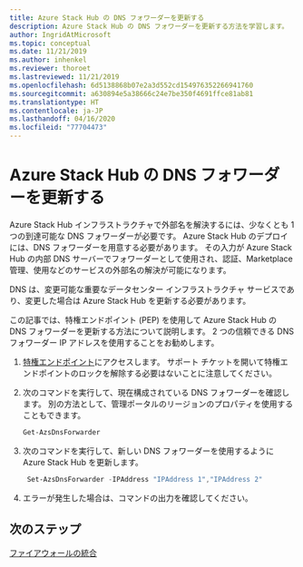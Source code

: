 ```yaml
---
title: Azure Stack Hub の DNS フォワーダーを更新する
description: Azure Stack Hub の DNS フォワーダーを更新する方法を学習します。
author: IngridAtMicrosoft
ms.topic: conceptual
ms.date: 11/21/2019
ms.author: inhenkel
ms.reviewer: thoroet
ms.lastreviewed: 11/21/2019
ms.openlocfilehash: 6d5138868b07e2a3d552cd154976352266941760
ms.sourcegitcommit: a630894e5a38666c24e7be350f4691ffce81ab81
ms.translationtype: HT
ms.contentlocale: ja-JP
ms.lasthandoff: 04/16/2020
ms.locfileid: "77704473"
---
```

# <a name="update-the-dns-forwarder-in-azure-stack-hub"></a>Azure Stack Hub の DNS フォワーダーを更新する

Azure Stack Hub インフラストラクチャで外部名を解決するには、少なくとも 1 つの到達可能な DNS フォワーダーが必要です。 Azure Stack Hub のデプロイには、DNS フォワーダーを用意する必要があります。 その入力が Azure Stack Hub の内部 DNS サーバーでフォワーダーとして使用され、認証、Marketplace 管理、使用などのサービスの外部名の解決が可能になります。

DNS は、変更可能な重要なデータセンター インフラストラクチャ サービスであり、変更した場合は Azure Stack Hub を更新する必要があります。

この記事では、特権エンドポイント (PEP) を使用して Azure Stack Hub の DNS フォワーダーを更新する方法について説明します。 2 つの信頼できる DNS フォワーダー IP アドレスを使用することをお勧めします。

1. [特権エンドポイント](azure-stack-privileged-endpoint.md)にアクセスします。 サポート チケットを開いて特権エンドポイントのロックを解除する必要はないことに注意してください。

2. 次のコマンドを実行して、現在構成されている DNS フォワーダーを確認します。 別の方法として、管理ポータルのリージョンのプロパティを使用することもできます。

   ```powershell
   Get-AzsDnsForwarder
   ```

3. 次のコマンドを実行して、新しい DNS フォワーダーを使用するように Azure Stack Hub を更新します。

   ```powershell
    Set-AzsDnsForwarder -IPAddress "IPAddress 1","IPAddress 2"
   ```

4. エラーが発生した場合は、コマンドの出力を確認してください。

## <a name="next-steps"></a>次のステップ

[ファイアウォールの統合](azure-stack-firewall.md)
